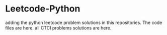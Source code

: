 # Leetcode-Python
adding the python leetcode problem solutions in this repositories. 
The code files are here.
all CTCI problems solutions are here.






























































































































































































































































































































































































































































































































































































































































































































































































































































































































































































































































































































































































































































































































